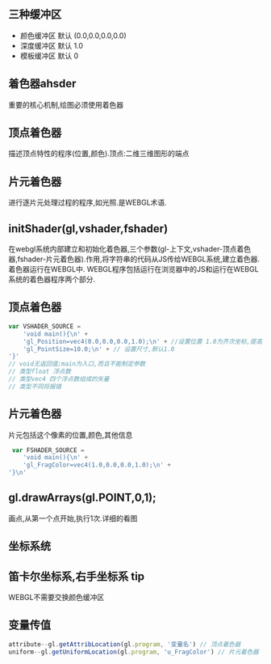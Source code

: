 三种缓冲区
---
- 颜色缓冲区 默认 (0.0,0.0,0.0,0.0)
- 深度缓冲区 默认 1.0
- 模板缓冲区 默认 0

着色器ahsder
---
重要的核心机制,绘图必须使用着色器

顶点着色器
---
描述顶点特性的程序(位置,颜色).顶点:二维三维图形的端点

片元着色器
---
进行逐片元处理过程的程序,如光照.是WEBGL术语.

initShader(gl,vshader,fshader)
---
在webgl系统内部建立和初始化着色器,三个参数(gl-上下文,vshader-顶点着色器,fshader-片元着色器).作用,将字符串的代码从JS传给WEBGL系统,建立着色器.着色器运行在WEBGL中.
WEBGL程序包括运行在浏览器中的JS和运行在WEBGL系统的着色器程序两个部分.

顶点着色器
---
```javascript
var VSHADER_SOURCE =
    'void main(){\n' +
    'gl_Position=vec4(0.0,0.0,0.0,1.0);\n' + //设置位置 1.0为齐次坐标,提高数据效率
    'gl_PointSize=10.0;\n' + // 设置尺寸,默认1.0
'}'
// void无返回值;main为入口,而且不能制定参数
// 类型float 浮点数
// 类型vec4 四个浮点数组成的矢量 
// 类型不同将报错
```
片元着色器
---
片元包括这个像素的位置,颜色,其他信息
```javascript
 var FSHADER_SOURCE =
    'void main(){\n' +
    'gl_FragColor=vec4(1.0,0.0,0.0,1.0);\n' +
'}\n'
```
gl.drawArrays(gl.POINT,0,1);
---
画点,从第一个点开始,执行1次.详细的看图

坐标系统
---
笛卡尔坐标系,右手坐标系
tip
---
WEBGL不需要交换颜色缓冲区

变量传值
---
```javascript
attribute--gl.getAttribLocation(gl.program, '变量名') // 顶点着色器
uniform--gl.getUniformLocation(gl.program, 'u_FragColor') // 片元着色器 或者使用varying
```

